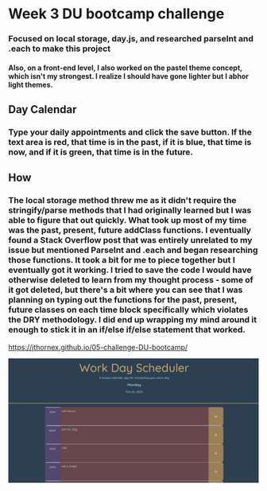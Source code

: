 # Week 3 DU bootcamp challenge

### Focused on local storage, day.js, and researched parseInt and .each to make this project
#### Also, on a front-end level, I also worked on the pastel theme concept, which isn't my strongest. I realize I should have gone lighter but I abhor light themes.

## Day Calendar

### Type your daily appointments and click the save button. If the text area is red, that time is in the past, if it is blue, that time is now, and if it is green, that time is in the future.

## How

### The local storage method threw me as it didn't require the stringify/parse methods that I had originally learned but I was able to figure that out quickly. What took up most of my time was the past, present, future addClass functions. I eventually found a Stack Overflow post that was entirely unrelated to my issue but mentioned ParseInt and .each and began researching those functions. It took a bit for me to piece together but I eventually got it working. I tried to save the code I would have otherwise deleted to learn from my thought process - some of it got deleted, but there's a bit where you can see that I was planning on typing out the functions for the past, present, future classes on each time block specifically which violates the DRY methodology. I did end up wrapping my mind around it enough to stick it in an if/else if/else statement that worked.

https://jthornex.github.io/05-challenge-DU-bootcamp/

![Screenshot of the day calendar](./Assets/images/Screenshot_2.png)
